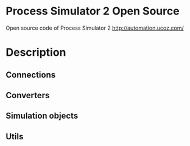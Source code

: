 Process Simulator 2 Open Source
=================================

Open source code of Process Simulator 2
http://automation.ucoz.com/

Description
==============

Connections
-----------

Converters
----------

Simulation objects
------------------

Utils
-----
